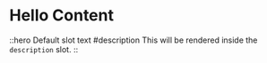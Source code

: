 # Hello Content

::hero
Default slot text
#description
This will be rendered inside the `description` slot.
::
